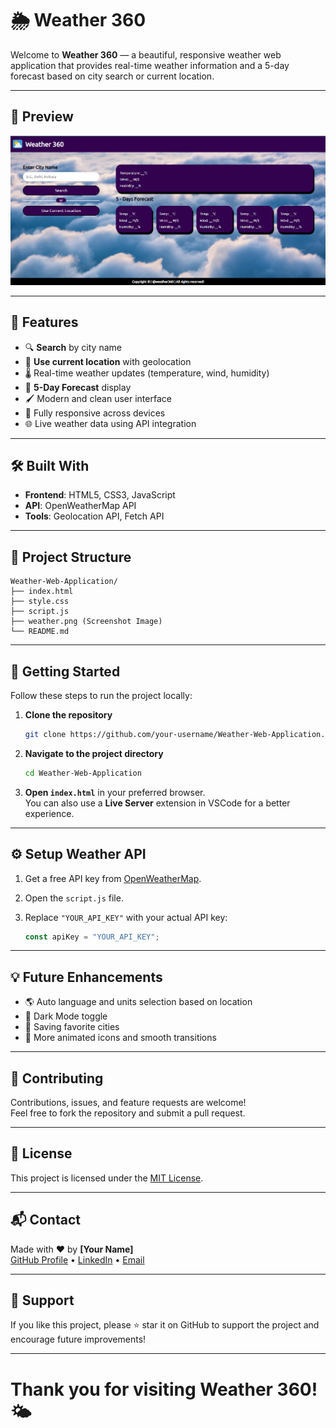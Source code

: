 # 🌦️ Weather 360

Welcome to **Weather 360** — a beautiful, responsive weather web application that provides real-time weather information and a 5-day forecast based on city search or current location.

---

## 📸 Preview

![Weather 360 Screenshot](weather.png)

---

## 🚀 Features

- 🔍 **Search** by city name
- 📍 **Use current location** with geolocation
- 🌡️ Real-time weather updates (temperature, wind, humidity)
- 📅 **5-Day Forecast** display
- 🖌️ Modern and clean user interface
- 📱 Fully responsive across devices
- 🌐 Live weather data using API integration

---

## 🛠️ Built With

- **Frontend**: HTML5, CSS3, JavaScript
- **API**: OpenWeatherMap API
- **Tools**: Geolocation API, Fetch API

---

## 📂 Project Structure

```
Weather-Web-Application/
├── index.html
├── style.css
├── script.js
├── weather.png (Screenshot Image)
└── README.md
```

---

## 🔑 Getting Started

Follow these steps to run the project locally:

1. **Clone the repository**
   ```bash
   git clone https://github.com/your-username/Weather-Web-Application.git
   ```

2. **Navigate to the project directory**
   ```bash
   cd Weather-Web-Application
   ```

3. **Open `index.html`** in your preferred browser.  
   You can also use a **Live Server** extension in VSCode for a better experience.

---

## ⚙️ Setup Weather API

1. Get a free API key from [OpenWeatherMap](https://openweathermap.org/api).
2. Open the `script.js` file.
3. Replace `"YOUR_API_KEY"` with your actual API key:

   ```javascript
   const apiKey = "YOUR_API_KEY";
   ```

---

## 💡 Future Enhancements

- 🌎 Auto language and units selection based on location
- 🌙 Dark Mode toggle
- 📍 Saving favorite cities
- 🎨 More animated icons and smooth transitions

---

## 🤝 Contributing

Contributions, issues, and feature requests are welcome!  
Feel free to fork the repository and submit a pull request.

---

## 📄 License

This project is licensed under the [MIT License](LICENSE).

---

## 📬 Contact

Made with ❤️ by **[Your Name]**  
[GitHub Profile](https://github.com/tanu91112) • [LinkedIn](www.linkedin.com/in/tanu-chandravanshi-338940251) • [Email](tanuchandravanshi9@gmail.com)

---

## 🌟 Support

If you like this project, please ⭐ star it on GitHub to support the project and encourage future improvements!

---

# Thank you for visiting Weather 360! 🌤️
